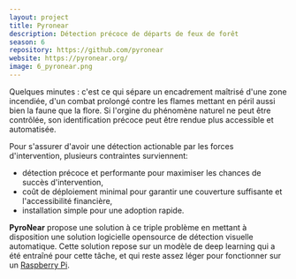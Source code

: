 ```yaml
---
layout: project
title: Pyronear  
description: Détection précoce de départs de feux de forêt
season: 6
repository: https://github.com/pyronear
website: https://pyronear.org/
image: 6_pyronear.png
---
```


Quelques minutes : c'est ce qui sépare un encadrement maîtrisé d'une zone incendiée, d'un combat prolongé contre les flames mettant en péril aussi bien la faune que la flore. Si l'orgine du phénomène naturel ne peut être contrôlée, son identification précoce peut être rendue plus accessible et automatisée.

Pour s'assurer d'avoir une détection actionable par les forces d'intervention, plusieurs contraintes surviennent:
- détection précoce et performante pour maximiser les chances de succès d'intervention,
- coût de déploiement minimal pour garantir une couverture suffisante et l'accessibilité financière,
- installation simple pour une adoption rapide.

**PyroNear** propose une solution à ce triple problème en mettant à disposition une solution logicielle opensource de détection visuelle automatique. Cette solution repose sur un modèle de deep learning qui a été entraîné pour cette tâche, et qui reste assez léger pour fonctionner sur un [Raspberry Pi](https://www.raspberrypi.org/).